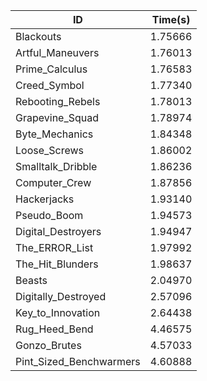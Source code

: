 |ID|Time(s)|
|-|-|
|Blackouts|1.75666|
|Artful_Maneuvers|1.76013|
|Prime_Calculus|1.76583|
|Creed_Symbol|1.77340|
|Rebooting_Rebels|1.78013|
|Grapevine_Squad|1.78974|
|Byte_Mechanics|1.84348|
|Loose_Screws|1.86002|
|Smalltalk_Dribble|1.86236|
|Computer_Crew|1.87856|
|Hackerjacks|1.93140|
|Pseudo_Boom|1.94573|
|Digital_Destroyers|1.94947|
|The_ERROR_List|1.97992|
|The_Hit_Blunders|1.98637|
|Beasts|2.04970|
|Digitally_Destroyed|2.57096|
|Key_to_Innovation|2.64438|
|Rug_Heed_Bend|4.46575|
|Gonzo_Brutes|4.57033|
|Pint_Sized_Benchwarmers|4.60888|
